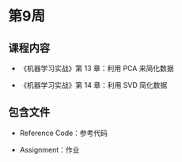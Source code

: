 # 第9周

## 课程内容

- 《机器学习实战》第 13 章：利用 PCA 来简化数据

- 《机器学习实战》第 14 章：利用 SVD 简化数据

## 包含文件

- Reference Code：参考代码

- Assignment：作业


